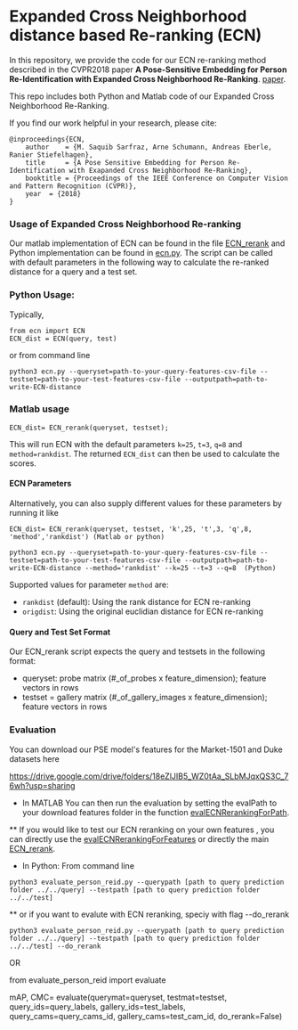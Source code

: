 # Expanded Cross Neighborhood distance based Re-ranking (ECN)

In this repository, we provide the code for our ECN re-ranking method described in the CVPR2018 paper **A Pose-Sensitive Embedding for Person Re-Identification with Expanded Cross Neighborhood Re-Ranking**. [paper](http://openaccess.thecvf.com/content_cvpr_2018/papers/Sarfraz_A_Pose-Sensitive_Embedding_CVPR_2018_paper.pdf).

This repo includes both Python and Matlab code of our Expanded Cross Neighborhood Re-Ranking. 

If you find our work helpful in your research, please cite:

``` 
@inproceedings{ECN,
    author    = {M. Saquib Sarfraz, Arne Schumann, Andreas Eberle, Ranier Stiefelhagen}, 
    title     = {A Pose Sensitive Embedding for Person Re-Identification with Exapanded Cross Neighborhood Re-Ranking}, 
    booktitle = {Proceedings of the IEEE Conference on Computer Vision and Pattern Recognition (CVPR)},
    year  = {2018}
}
``` 

### Usage of Expanded Cross Neighborhood Re-ranking

Our matlab implementation of ECN can be found in the file [ECN_rerank](https://github.com/pse-ecn/expanded-cross-neighborhood/blob/master/ECN_rerank.m) and Python implementation can be found in [ecn.py](https://github.com/pse-ecn/expanded-cross-neighborhood/blob/master/ecn.py). 
The script can be called with default parameters in the following way to calculate the re-ranked distance for a query and a test set.

### Python Usage:
Typically,
```
from ecn import ECN
ECN_dist = ECN(query, test)
```
or from command line
```
python3 ecn.py --queryset=path-to-your-query-features-csv-file --testset=path-to-your-test-features-csv-file --outputpath=path-to-write-ECN-distance
```

### Matlab usage
```
ECN_dist= ECN_rerank(queryset, testset);
```

This will run ECN with the default parameters `k=25`, `t=3`, `q=8` and `method=rankdist`. The returned `ECN_dist` can then be used to calculate the scores.

#### ECN Parameters
Alternatively, you can also supply different values for these parameters by running it like

```
ECN_dist= ECN_rerank(queryset, testset, 'k',25, 't',3, 'q',8, 'method','rankdist') (Matlab or python)

python3 ecn.py --queryset=path-to-your-query-features-csv-file --testset=path-to-your-test-features-csv-file --outputpath=path-to-write-ECN-distance --method='rankdist' --k=25 --t=3 --q=8  (Python)
```

Supported values for parameter `method` are:
* `rankdist` (default): Using the rank distance for ECN re-ranking
* `origdist`: Using the original euclidian distance for ECN re-ranking


#### Query and Test Set Format

Our ECN_rerank script expects the query and testsets in the following format:

* queryset: probe matrix (#_of_probes x feature_dimension);  feature vectors in rows
* testset = gallery matrix (#_of_gallery_images x feature_dimension); feature vectors in rows

### Evaluation

You can download our PSE model's features for the Market-1501 and Duke datasets here

https://drive.google.com/drive/folders/18eZlJIB5_WZ0tAa_SLbMJqxQS3C_76wh?usp=sharing

* In MATLAB 
You can then run the evaluation by setting the evalPath to your download features folder in the function [evalECNRerankingForPath](https://github.com/pse-ecn/expanded-cross-neighborhood/blob/master/evalECNRerankingForPath.m).

** If you would like to test our ECN reranking on your own features , you can directly use the [evalECNRerankingForFeatures](https://github.com/pse-ecn/expanded-cross-neighborhood/blob/master/evalECNRerankingForFeatures.m) or directly the main [ECN_rerank](https://github.com/pse-ecn/expanded-cross-neighborhood/blob/master/ECN_rerank.m). 

* In Python:
From command  line
```
python3 evaluate_person_reid.py --querypath [path to query prediction folder ../../query] --testpath [path to query prediction folder ../../test] 

```

** or if you want to evalute with ECN reranking,  speciy with flag --do_rerank

```
python3 evaluate_person_reid.py --querypath [path to query prediction folder ../../query] --testpath [path to query prediction folder ../../test] --do_rerank

```

OR

from evaluate_person_reid import evaluate

mAP, CMC= evaluate(querymat=queryset, testmat=testset, query_ids=query_labels, gallery_ids=test_labels,
            query_cams=query_cams_id, gallery_cams=test_cam_id, do_rerank=False)

            



